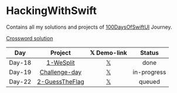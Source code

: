 # HackingWithSwift
Contains all my solutions and projects of [100DaysOfSwiftUI](https://www.hackingwithswift.com/100/swiftui) Journey.

[Crossword solution](/15-wordsearch.pdf)


| Day    | Project                                 | 𝕏 Demo-link                                                       | Status      |
| :----: | :-------------------------------------: | :----------------------------------------------------------: | :---------: |
| Day-18 | [1-WeSplit](/WeSplit)                   | [𝕏](https://x.com/asdsydd/status/1722579102727823693?s=20)   | done        |
| Day-19 | [Challenge-day]()                       | [𝕏]()                                                        | in-progress |
| Day-22 | [2-GuessTheFlag]()                      | [𝕏]()                                                        | queued      |



